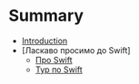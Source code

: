 # Summary

* [Introduction](README.md)
* [Ласкаво просимо до Swift]
   * [Про Swift](about_swift.md)
   * [Тур по Swift](chapter1.md)

